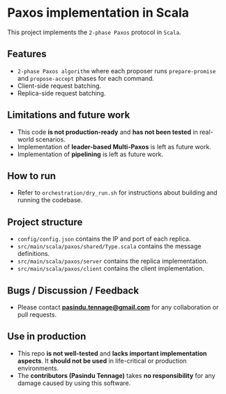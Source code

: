 # Paxos implementation in Scala


This project implements the `2-phase Paxos` protocol in `Scala`.

## Features

* `2-phase Paxos algorithm` where each proposer runs `prepare-promise` and `propose-accept` phases for each command.
* Client-side request batching.
* Replica-side request batching.

## Limitations and future work

* This code **is not production-ready** and **has not been tested** in real-world scenarios.
* Implementation of **leader-based Multi-Paxos** is left as future work.
* Implementation of **pipelining** is left as future work.

## How to run

* Refer to `orchestration/dry_run.sh` for instructions about building and running the codebase.

## Project structure

* `config/config.json` contains the IP and port of each replica.
* `src/main/scala/paxos/shared/Type.scala` contains the message definitions.
* `src/main/scala/paxos/server` contains the replica implementation.
* `src/main/scala/paxos/client` contains the client implementation.

## Bugs / Discussion / Feedback

* Please contact **pasindu.tennage@gmail.com** for any collaboration or pull requests.

## Use in production

* This repo **is not well-tested** and **lacks important implementation aspects**. It **should not be used** in life-critical or production environments.
* The **contributors (Pasindu Tennage)** takes **no responsibility** for any damage caused by using this software.